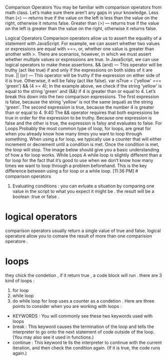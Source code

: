 Comparison Operators
You may be familiar with comparison operators from math class. Let’s make sure there aren’t any gaps in your knowledge.
Less than (<) — returns true if the value on the left is less than the value on the right, otherwise it returns false.
Greater than (>) — returns true if the value on the left is greater than the value on the right, otherwise it returns false.
 
Logical Operators
Comparison operators allow us to assert the equality of a statement with JavaScript. For example, we can assert whether two values or expressions are equal with ===, or, whether one value is greater than another with >.
There are scenarios, however, in which we must assert whether multiple values or expressions are true. In JavaScript, we can use logical operators to make these assertions.
&& (and) — This operator will be truthy (act like true) if and only if the expressions on both sides of it are true.
|| (or) — This operator will be truthy if the expression on either side of it is true. Otherwise, it will be falsy (act like false).
var isTrue = ('yellow' === 'green') && (4 >= 4);
In the example above, we check if the string 'yellow' is equal to the string 'green' and (&&) if 4 is greater than or equal to 4. Let’s break this down into the two comparison expressions.
The first expression is false, because the string 'yellow' is not the same (equal) as the string 'green'.
The second expression is true, because the number 4 is greater than or equal to 4.
9:40
The && operator requires that both expressions be true in order for the expression to be truthy. Because one expression is false and the other is true, the expression is falsy and evaluates to false.
For Loops
Probably the most common type of loop, for loops, are great for when you already know how many times you want to loop through something. When using a for loop, we typically use a counter that will either increment or decrement until a condition is met. Once the condition is met, the loop will stop. The image below should give you a basic understanding of how a for loop works.
While Loops
A while loop is slightly different than a for loop for the fact that it’s good to use when we don’t know how many times we want to loop through a problem beforehand. This is the key difference between using a for loop or a while loop.
[11:36 PM] # comparison operators 
1. Evaluating conditions :
you can evluate a situation by comparing one value in the script to what you expect it might be . the result will be a boolean :true or false .
 # logical operators
 comparison operators usually return a single value of true and false. logical operatore allow you to comare the result of more than one comparision operatore .
 # loops
 they chick the condetion , if it return true , a code block will run .
 there are 3 kind of loops :
 1. for loop
 2. while loop
 3. do while loop
 for loop uses a counter as a condetion . 
 Here are three points to consider when you are working with loops :
 * KEYWORDS :
You will commonly see these
two keywords used with loops 
* break :
This keyword causes the
termination of the loop and tells
the interpreter to go onto the
next statement of code outside
of the loop. (You may also see it
used in functions.)
* continue : 
This keyword te lls the interpreter
to continue with the current
iteration, and then check the
condition again. (If it is true, the
code runs again.)
